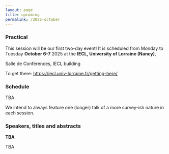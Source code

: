 ```yaml
---
layout: page
title: upcoming
permalink: /2025-october
---
```


### Practical

This session will be our first two-day event! It is scheduled from Monday to Tuesday **October 6-7** 2025 at the **IECL, University of Lorraine (Nancy)**, 

Salle de Conférences, IECL building

To get there: https://iecl.univ-lorraine.fr/getting-here/



### Schedule

TBA

We intend to always feature one (longer) talk of a more survey-ish nature in each session.

### Speakers, titles and abstracts

**TBA**
<a name="speaker1"></a>

TBA



